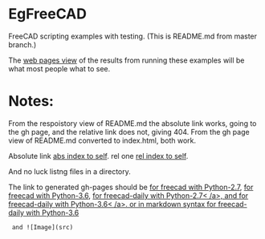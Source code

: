 # EgFreeCAD
FreeCAD scripting examples with testing.
(This is README.md from master branch.)

The 
<a href="https://pdgilbert.github.io/EgFreeCAD/index.html">web pages view</a>
of the results from running these examples will be what most people what to see.

# Notes: 
From the respoistory view of README.md the absolute link works, going to the gh page,  and the relative link does not, giving 404.
From the gh page view of README.md converted to index.html, both work.

Absolute link 
<a href="https://pdgilbert.github.io/EgFreeCAD/index.html">abs index to self</a>.
rel one
<a href="index.html">rel index to self</a>.

And no luck listng files in a directory.

The link to generated gh-pages should be
<a href="build_freecad/Python-2.7/html">for freecad with Python-2.7</a>, 
<a href="build_freecad/Python-2.7/html">for freecad with Python-3.6</a>, 
<a href="build_freecad-daily/Python-2.7/html">for freecad-daily with Python-2.7<
/a>, 
and
<a href="build_freecad-daily/Python-2.7/html">for freecad-daily with Python-3.6<
/a>.
or in markdown syntax
[for freecad-daily with Python-3.6](build_freecad-daily/Python-2.7/html)

```
 and ![Image](src)
```
